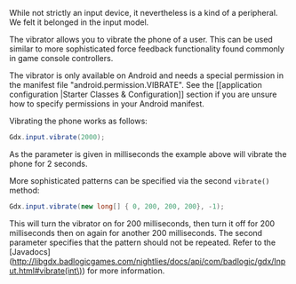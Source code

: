 While not strictly an input device, it nevertheless is a kind of a peripheral. We felt it belonged in the input model.

The vibrator allows you to vibrate the phone of a user. This can be used similar to more sophisticated force feedback functionality found commonly in game console controllers.

The vibrator is only available on Android and needs a special permission in the manifest file "android.permission.VIBRATE". See the [[application configuration |Starter Classes & Configuration]] section if you are unsure how to specify permissions in your Android manifest.

Vibrating the phone works as follows:

```java
Gdx.input.vibrate(2000);
```

As the parameter is given in milliseconds the example above will vibrate the phone for 2 seconds.

More sophisticated patterns can be specified via the second `vibrate()` method:

```java
Gdx.input.vibrate(new long[] { 0, 200, 200, 200}, -1); 
```

This will turn the vibrator on for 200 milliseconds, then turn it off for 200 milliseconds then on again for another 200 milliseconds. The second parameter specifies that the pattern should not be repeated. Refer to the [Javadocs](http://libgdx.badlogicgames.com/nightlies/docs/api/com/badlogic/gdx/Input.html#vibrate(int\)) for more information.